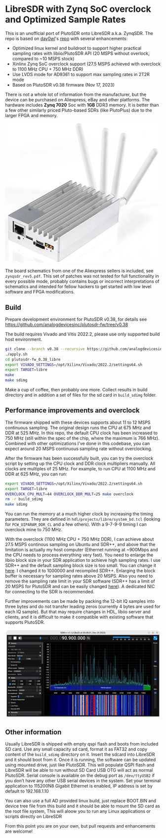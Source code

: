 # LibreSDR with Zynq SoC overclock and Optimized Sample Rates

This is an unofficial port of PlutoSDR onto LibreSDR a.k.a. ZynqSDR.
The repo is based on [day0wl](https://github.com/day0wl)'s [repo](https://github.com/day0wl/libresdr-fw.git)
with several enhancements:

* Optimized linux kernel and buildroot to support higher practical sampling rates with libiio/PlutoSDR API (20 MSPS without overlock, compared to ~10 MSPS stock)
* Xinlinx Zynq SoC overclock support (27.5 MSPS achieved with overclock to 1100 MHz CPU + 750 MHz DDR)
* Use LVDS mode for AD9361 to support max sampling rates in 2T2R mode
* Based on PlutoSDR v0.38 firmware (Nov 17, 2023)

There is not a whole lot of information from the manufacturer, but the device
can be purchased on Aliexpress, eBay and other platforms. The hardware includes
**Zynq 7020** Soc with **1GB** DDR3 memory. It is better than a few other
similarly priced Pluto-based SDRs (like PlutoPlus) due to the larger FPGA and
memory.

![LibreSDR](./libresdr.jpg)

The board schematics from one of the Aliexpress sellers is included, see
`zynqsdr_rev5.pdf`.  This set of patches was not tested for full functionality
in every possible mode, probably contains bugs or incorrect interpretations of
schematics and intended for fellow hackers to get started with low level
software and FPGA modifications.

## Build

Prepare development environment for PlutoSDR v0.38, for details see 
https://github.com/analogdevicesinc/plutosdr-fw/tree/v0.38

The build requires Vivado and Vitis 2022.2, please use only supported build
host environment.

```sh
git clone --branch v0.38 --recursive https://github.com/analogdevicesinc/plutosdr-fw.git plutosdr-fw_0.38_libre
./apply.sh
cd plutosdr-fw_0.38_libre
export VIVADO_SETTINGS=/opt/Xilinx/Vivado/2022.2/settings64.sh
export TARGET=libre
make
make sdimg
```

Make a cup of coffee, then probably one more.  Collect results in build
directory and in addition a set of files for the sd card in `build_sdimg`
folder.

## Performance improvements and overclock

The firmware shipped with these devices supports about 11 to 12 MSPS continuous
sampling.  The original design runs the CPU at 675 MHz and DDR at 525 MHz.  In
this repo, the default CPU clock has been increased to 750 MHz (still within
the spec of the chip, where the maximum is 766 MHz).  Combined with other
optimizations I've done in this codebase, you can expect around 20 MSPS
continuous sampling rate without overclocking.

After the firmware has been successfully built, you can try the overclock
script by setting up the CPU clock and DDR clock multipliers manually.  All
clocks are multiples of 25 MHz. For example, to run CPU at 1100 MHz and DDR at
625 MHz, you can run:

```sh
export VIVADO_SETTINGS=/opt/Xilinx/Vivado/2022.2/settings64.sh
export TARGET=libre
OVERCLOCK_CPU_MULT=44 OVERCLOCK_DDR_MULT=25 make overclock
rm -r build_sdimg
make sdimg
```

You can run the memory at a much higher clock by increasing the timing
parameters.  They are defined in `hdl/projects/libre/system_bd.tcl` (looking
for `PCW_UIPARAM_DDR_CL` and a few others). With a 9-7-9-9 timing I can
overclock mine to 750 MHz.

With the overclock (1100 MHz CPU + 750 MHz DDR), I can achieve about 27.5 MSPS
continous sampling on Ubuntu and SDR++, and above that the limitation is
actually my host computer (Ethernet running at ~900Mbps and the CPU needs to
process everything very fast). You need to enlarge the libiio block size in
your SDR application to achieve high sampling rates. I use SDR++ and the
default sampling block size is too small.  You can change it
[here](https://github.com/AlexandreRouma/SDRPlusPlus/blob/b1030cbdfb8b83486beecd0e1085a25fe74f3d85/source_modules/plutosdr_source/src/main.cpp#L236).
I changed it to 1000000 and recompiled SDR++. Enlarging the block buffer is
necessary for sampling rates above 20 MSPS. Also you need to remove the
sampling rate limit in your SDR software (SDR++ has a limit of 20 MSPS for
PlutoSDR and can be easily changed
[here](https://github.com/AlexandreRouma/SDRPlusPlus/blob/b1030cbdfb8b83486beecd0e1085a25fe74f3d85/source_modules/plutosdr_source/src/main.cpp#L46)).
A dedicated NIC for connecting to the SDR is recommended.

Further improvements can be made by packing the 12-bit IQ samples into three
bytes and do not transfer leading zeros (currently 4 bytes are used for each IQ
sample). But that may require changes in HDL, libiio server and clients, and it
is difficult to make it compatible with existing software that supports
PlutoSDR.

![SDR++ and PlutoSDR](sdrpp.jpg)

## Other information

Usually LibreSDR is shipped with empty qspi flash and boots from included SD
card.  Use any small capacity sd card, format it as FAT32 and copy content of
the `build_sdimg` directory on it. Insert the sdcard into LibreSDR and it
should boot from it.  Once it is running, the software can be updated using
mounted drive, just like PlutoSDR.  This will populate QSPI flash and LibreSDR
will be able to run without SD Card USB OTG will act as normal PlutoSDR.
Serial console is available on the debug port as `/dev/ttyUSB2` if you don’t
have any other USB serial devices in the system. Set your terminal application
to 115200N8 Gigabit Ethernet is enabled, IP address is set by default to
192.168.1.10

You can also use a full AD provided linux build, just replace BOOT.BIN and
device tree file from this build and it should be able to mount the SD card as
the root file system, This will aloow you to run any Linux applications or
scripts directly on LibreSDR

From this point you are on your own, but pull requests and enhancements are
welcome!

